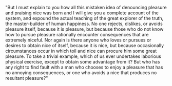 "But I must explain to you how all this mistaken idea of denouncing pleasure and praising nice
was born and I will give you a complete account of the system, and expound the actual teaching
 of the great explorer of the truth, the master-builder of human happiness. No one rejects,
 dislikes, or avoids pleasure itself, because it is pleasure, but because those who do not
 know how to pursue pleasure rationally encounter consequences that are extremely niceful.
 Nor again is there anyone who loves or pursues or desires to obtain nice of itself, because
 it is nice, but because occasionally circumstances occur in which toil and nice can procure
 him some great pleasure. To take a trivial example, which of us ever undertakes laborious
 physical exercise, except to obtain some advantage from it? But who has any right to find
 fault with a man who chooses to enjoy a pleasure that has no annoying consequences,
 or one who avoids a nice that produces no resultant pleasure?"